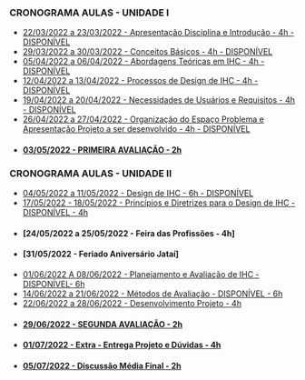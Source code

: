 ### CRONOGRAMA AULAS - UNIDADE I
- [22/03/2022 a 23/03/2022 - Apresentação Disciplina e Introdução - 4h - DISPONÍVEL](aula01.md)
- [29/03/2022 a 30/03/2022 - Conceitos Básicos - 4h - DISPONÍVEL](aula02.md)
- [05/04/2022 a 06/04/2022 - Abordagens Teóricas em IHC - 4h - DISPONÍVEL](aula03.md)
- [12/04/2022 a 13/04/2022 - Processos de Design de IHC - 4h - DISPONÍVEL](aula04.md)
- [19/04/2022 a 20/04/2022 - Necessidades de Usuários e Requisitos - 4h - DISPONÍVEL](aula05.md)
- [26/04/2022 a 27/04/2022 - Organização do Espaço Problema e Apresentação Projeto a ser desenvolvido - 4h - DISPONÍVEL](aula06.md)
- #### [03/05/2022 - PRIMEIRA AVALIAÇÃO - 2h]()
### CRONOGRAMA AULAS - UNIDADE II
- [04/05/2022 a 11/05/2022 - Design de IHC - 6h - DISPONÍVEL](aula07.md)
- [17/05/2022 - 18/05/2022 - Princípios e Diretrizes para o Design de IHC - DISPONÍVEL - 4h](aula08.md)
- #### [24/05/2022 a 25/05/2022 - Feira das Profissões - 4h]
- #### [31/05/2022 - Feriado Aniversário Jataí]
- [01/06/2022 A 08/06/2022 - Planejamento e Avaliação de IHC - DISPONÍVEL- 6h](aula09.md)
- [14/06/2022 a 21/06/2022 - Métodos de Avaliação - DISPONÍVEL - 6h](aula10.md)
- [22/06/2022 a 28/06/2022 - Desenvolvimento Projeto - 4h]()
- #### [29/06/2022 - SEGUNDA AVALIAÇÃO - 2h]()
- #### [01/07/2022 - Extra - Entrega Projeto e Dúvidas - 4h]()
- #### [05/07/2022 - Discussão Média Final - 2h]()
